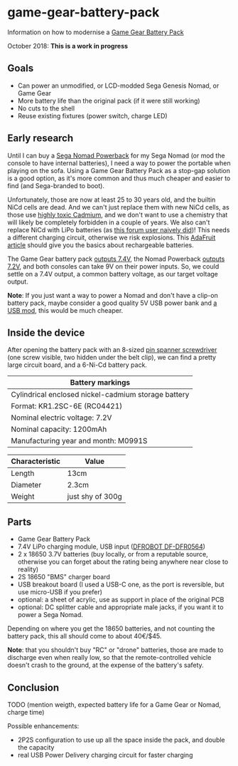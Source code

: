 # game-gear-battery-pack
Information on how to modernise a [Game Gear Battery Pack](https://segaretro.org/Battery_Pack)

October 2018: **This is a work in progress**

## Goals

- Can power an unmodified, or LCD-modded Sega Genesis Nomad, or Game Gear
- More battery life than the original pack (if it were still working)
- No cuts to the shell
- Reuse existing fixtures (power switch, charge LED)

## Early research

Until I can buy a [Sega Nomad Powerback](https://segaretro.org/Nomad_PowerBack) for my Sega Nomad (or mod the console to have internal batteries), I need a way to power the portable when playing on the sofa. Using a Game Gear Battery Pack as a stop-gap solution is a good option, as it's more common and thus much cheaper and easier to find (and Sega-branded to boot).

Unfortunately, those are now at least 25 to 30 years old, and the builtin NiCd cells are dead. And we can't just replace them with new NiCd cells, as those use [highly toxic Cadmium](https://en.wikipedia.org/wiki/Nickel%E2%80%93cadmium_battery#Environmental_impact), and we don't want to use a chemistry that will likely be completely forbidden in a couple of years. We also can't replace NiCd with LiPo batteries (as [this forum user naively did](http://segaage.com/forum/messageview.cfm?catid=50&threadid=118300))! This needs a different charging circuit, otherwise we risk explosions. This [AdaFruit article](https://learn.adafruit.com/li-ion-and-lipoly-batteries/overview) should give you the basics about rechargeable batteries.

The Game Gear battery pack [outputs 7.4V](XXX), the Nomad Powerback [outputs 7.2V](https://segaretro.org/File:Nomad_Instruction_Manual_Insert_Back.JPG), and both consoles can take 9V on their power inputs. So, we could settle on a 7.4V output, a common battery voltage, as our target voltage output.

**Note**: If you just want a way to power a Nomad and don't have a clip-on battery pack, maybe consider a good quality 5V USB power bank and [a USB mod](https://www.youtube.com/watch?v=wUHBbEbblZc), this would be much cheaper.

## Inside the device

After opening the battery pack with an 8-sized [pin spanner screwdriver](https://en.wikipedia.org/wiki/List_of_screw_drives#Spanner) (one screw visible, two hidden under the belt clip), we can find a pretty large circuit board, and a 6-Ni-Cd battery pack.

| Battery markings |
| --- |
| Cylindrical enclosed nickel-cadmium storage battery |
| Format: KR1.2SC-6E (RC04421) |
| Nominal electric voltage: 7.2V |
| Nominal capacity: 1200mAh |
| Manufacturing year and month: M0991S |

| Characteristic | Value |
| --- | --- |
| Length | 13cm |
| Diameter | 2.3cm |
| Weight | just shy of 300g |

## Parts

- Game Gear Battery Pack
- 7.4V LiPo charging module, USB input ([DFROBOT DF-DFR0564](https://www.dfrobot.com/product-1713.html))
- 2 x 18650 3.7V batteries (buy locally, or from a reputable source, otherwise you can forget about the rating being anywhere near close to reality)
- 2S 18650 "BMS" charger board
- USB breakout board (I used a USB-C one, as the port is reversible, but use micro-USB if you prefer)
- optional: a sheet of acrylic, use as support in place of the original PCB
- optional: DC splitter cable and appropriate male jacks, if you want it to power a Sega Nomad.

Depending on where you get the 18650 batteries, and not counting the battery pack, this all should come to about 40€/$45.

**Note**: that you shouldn't buy "RC" or "drone" batteries, those are made to discharge even when really low, so that the remote-controlled vehicle doesn't crash to the ground, at the expense of the battery's safety.

## Conclusion

TODO (mention weigth, expected battery life for a Game Gear or Nomad, charge time)

Possible enhancements:
- 2P2S configuration to use up all the space inside the pack, and double the capacity
- real USB Power Delivery charging circuit for faster charging
